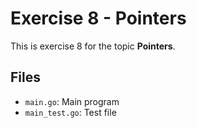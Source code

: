 # Exercise 8 - Pointers

This is exercise 8 for the topic **Pointers**.

## Files
- `main.go`: Main program
- `main_test.go`: Test file
